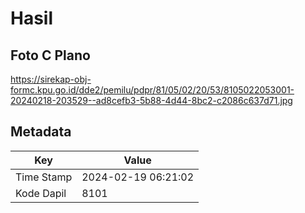 # Hasil

## Foto C Plano

https://sirekap-obj-formc.kpu.go.id/dde2/pemilu/pdpr/81/05/02/20/53/8105022053001-20240218-203529--ad8cefb3-5b88-4d44-8bc2-c2086c637d71.jpg


## Metadata

| Key        | Value               |
| ---------- | ------------------- |
| Time Stamp | 2024-02-19 06:21:02 |
| Kode Dapil | 8101                |



